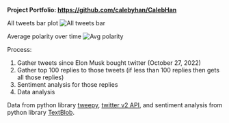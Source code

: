 **Project Portfolio: https://github.com/calebyhan/CalebHan**

All tweets bar plot
![All tweets bar](https://cdn.discordapp.com/attachments/905301278647783428/1079226601839001608/image.png)

Average polarity over time
![Avg polarity](https://cdn.discordapp.com/attachments/905301278647783428/1079226671003086898/image.png)

Process:
1. Gather tweets since Elon Musk bought twitter (October 27, 2022)
2. Gather top 100 replies to those tweets (if less than 100 replies then gets all those replies)
3. Sentiment analysis for those replies
4. Data analysis

Data from python library [tweepy](https://github.com/tweepy/tweepy), [twitter v2 API](https://developer.twitter.com/en/docs/twitter-api), and sentiment analysis from python library [TextBlob](https://textblob.readthedocs.io/en/dev/).